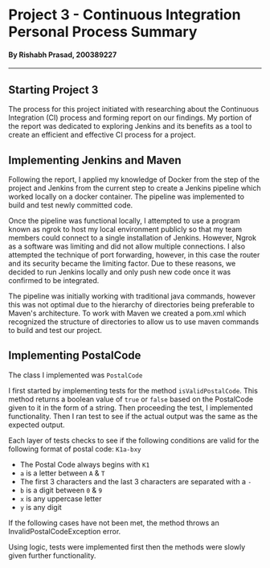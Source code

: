 # Project 3 - Continuous Integration Personal Process Summary

#### By Rishabh Prasad, 200389227

***

## Starting Project 3

The process for this project initiated with researching about the Continuous Integration (CI) process and forming report on our findings. My portion of the report was dedicated to exploring Jenkins and its benefits as a tool to create an efficient and effective CI process for a project.

## Implementing Jenkins and Maven

Following the report, I applied my knowledge of Docker from the step of the project and Jenkins from the current step to create a Jenkins pipeline which worked locally on a docker container. The pipeline was implemented to build and test newly committed code.

Once the pipeline was functional locally, I attempted to use a program known as ngrok to host my local environment publicly so that my team members could connect to a single installation of Jenkins. However, Ngrok as a software was limiting and did not allow multiple connections. I also attempted the technique of port forwarding, however, in this case the router and its security became the limiting factor. Due to these reasons, we decided to run Jenkins locally and only push new code once it was confirmed to be integrated.

The pipeline was initially working with traditional java commands, however this was not optimal due to the hierarchy of directories being preferable to Maven's architecture. To work with Maven we created a pom.xml which recognized the structure of directories to allow us to use maven commands to build and test our project.

## Implementing PostalCode

The class I implemented was ` PostalCode `

I first started by implementing tests for the method ` isValidPostalCode `. This method returns a boolean value of `true` or `false` based on the PostalCode given to it in the form of a string. Then proceeding the test, I implemented functionality. Then I ran test to see if the actual output was the same as the expected output.

Each layer of tests checks to see if the following conditions are valid for the following format of postal code: `K1a-bxy`

+ The Postal Code always begins with `K1`
+ `a` is a letter between `A` & `T`
+ The first 3 characters and the last 3 characters are separated with a `-`
+ `b` is a digit between `0` & `9`
+ `x` is any uppercase letter
+ `y` is any digit

If the following cases have not been met, the method throws an InvalidPostalCodeException error.

Using logic, tests were implemented first then the methods were slowly given further functionality.
